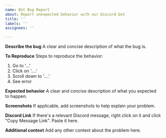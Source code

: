 ```yaml
---
name: Bot Bug Report
about: Report unexpected behavior with our Discord bot
title: ''
labels: ''
assignees: ''

---
```


**Describe the bug**
A clear and concise description of what the bug is.

**To Reproduce**
Steps to reproduce the behavior:
1. Go to '...'
2. Click on '....'
3. Scroll down to '....'
4. See error

**Expected behavior**
A clear and concise description of what you expected to happen.

**Screenshots**
If applicable, add screenshots to help explain your problem.

**Discord Link**
If there's a relevant Discord message, right click on it and click "Copy Message Link". Paste it here.

**Additional context**
Add any other context about the problem here.
